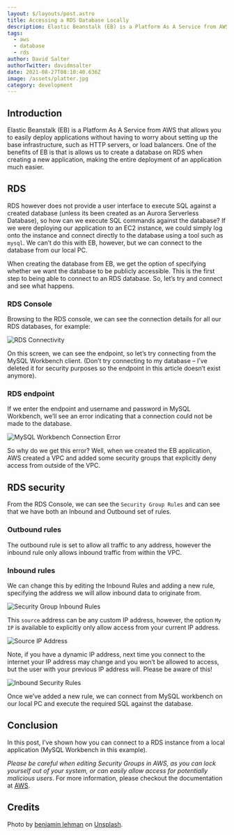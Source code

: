 ```yaml
---
layout: $/layouts/post.astro
title: Accessing a RDS Database Locally
description: Elastic Beanstalk (EB) is a Platform As A Service from AWS that allows you to easily deploy applications without having to worry about setting up the base infrastructure, such as HTTP servers, or load balancers. One of the benefits of EB is that is allows us to create a database on RDS when creating a new application, making the entire deployment of an application much easier.
tags:
  - aws
  - database
  - rds
author: David Salter
authorTwitter: davidmsalter
date: 2021-08-27T08:10:40.636Z
image: /assets/platter.jpg
category: development
---
```


## Introduction

Elastic Beanstalk (EB) is a Platform As A Service from AWS that allows you to easily deploy applications without having to worry about setting up the base infrastructure, such as HTTP servers, or load balancers. One of the benefits of EB is that is allows us to create a database on RDS when creating a new application, making the entire deployment of an application much easier.

## RDS

RDS however does not provide a user interface to execute SQL against a created database (unless its been created as an Aurora Serverless Database), so how can we execute SQL commands against the database? If we were deploying our application to an EC2 instance, we could simply log onto the instance and connect directly to the database using a tool such as `mysql`. We can’t do this with EB, however, but we can connect to the database from our local PC.

When creating the database from EB, we get the option of specifying whether we want the database to be publicly accessible. This is the first step to being able to connect to an RDS database. So, let’s try and connect and see what happens.

### RDS Console

Browsing to the RDS console, we can see the connection details for all our RDS databases, for example:

![RDS Connectivity](https://davidsalterassets.s3.eu-west-2.amazonaws.com/rds/rds1.png)

On this screen, we can see the endpoint, so let’s try connecting from the MySQL Workbench client. (Don’t try connecting to my database – I’ve deleted it for security purposes so the endpoint in this article doesn’t exist anymore).

### RDS endpoint

If we enter the endpoint and username and password in MySQL Workbench, we’ll see an error indicating that a connection could not be made to the database.

![MySQL Workbench Connection Error](https://davidsalterassets.s3.eu-west-2.amazonaws.com/rds/rds2.png)

So why do we get this error? Well, when we created the EB application, AWS created a VPC and added some security groups that explicitly deny access from outside of the VPC.

## RDS security

From the RDS Console, we can see the `Security Group Rules` and can see that we have both an Inbound and Outbound set of rules.

### Outbound rules

The outbound rule is set to allow all traffic to any address, however the inbound rule only allows inbound traffic from within the VPC.

### Inbound rules

We can change this by editing the Inbound Rules and adding a new rule, specifying the address we will allow inbound data to originate from.

![Security Group Inbound Rules](https://davidsalterassets.s3.eu-west-2.amazonaws.com/rds/rds3.png)

This `source` address can be any custom IP address, however, the option `My IP` is available to explicitly only allow access from your current IP address.

![Source IP Address](https://davidsalterassets.s3.eu-west-2.amazonaws.com/rds/rds4.png)

Note, if you have a dynamic IP address, next time you connect to the internet your IP address may change and you won’t be allowed to access, but the user with your previous IP address will. Please be aware of this!

![Inbound Security Rules](https://davidsalterassets.s3.eu-west-2.amazonaws.com/rds/rds5.png)

Once we’ve added a new rule, we can connect from MySQL workbench on our local PC and execute the required SQL against the database.

## Conclusion

In this post, I’ve shown how you can connect to a RDS instance from a local application (MySQL Workbench in this example).

_Please be careful when editing Security Groups in AWS, as you can lock yourself out of your system, or can easily allow access for potentially malicious users_. For more information, please checkout the documentation at [AWS](https://docs.aws.amazon.com/vpc/latest/userguide/VPC_SecurityGroups.html).

## Credits

Photo by [benjamin lehman](https://unsplash.com/@benjaminlehman?utm_source=unsplash&utm_medium=referral&utm_content=creditCopyText) on [Unsplash](https://unsplash.com/s/photos/database?utm_source=unsplash&utm_medium=referral&utm_content=creditCopyText").
